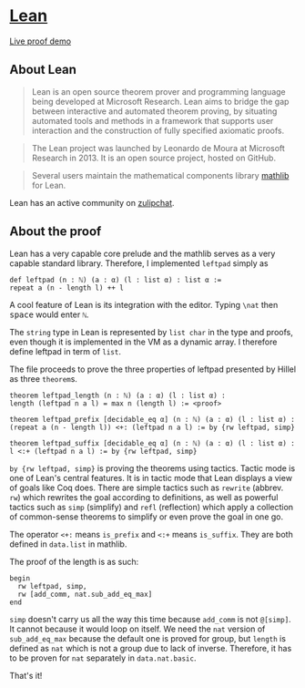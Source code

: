 # [Lean](https://leanprover.github.io)

[Live proof demo][lpd]

[lpd]: https://leanprover.github.io/live/latest/#code=import%20data.nat.basic%0Aimport%20data.list%0Aopen%20list%0A%0Auniverses%20u%0Avariables%20%7B%CE%B1%20:%20Type%20u%7D%0A%0A@%5Bsimp%5D%20def%20leftpad%20(n%20:%20%E2%84%95)%20(a%20:%20%CE%B1)%20(l%20:%20list%20%CE%B1)%20:%20list%20%CE%B1%20:=%0Arepeat%20a%20(n%20-%20length%20l)%20++%20l%0A%0A#eval%20list.as_string%20(leftpad%205%20'b'%20(string.to_list%20%22ac%22))%0A%0Atheorem%20leftpad_length%20(n%20:%20%E2%84%95)%20(a%20:%20%CE%B1)%20(l%20:%20list%20%CE%B1)%20:%20%0Alength%20(leftpad%20n%20a%20l)%20=%20max%20n%20(length%20l)%20:=%0Abegin%0A%20%20simp,%0A%20%20rw%20%5Badd_comm,%20nat.sub_add_eq_max%5D%0Aend%0A%0Atheorem%20leftpad_prefix%20%5Bdecidable_eq%20%CE%B1%5D%20(n%20:%20%E2%84%95)%20(a%20:%20%CE%B1)%20(l%20:%20list%20%CE%B1)%20:%0A(repeat%20a%20(n%20-%20length%20l))%20%3C+:%20(leftpad%20n%20a%20l)%20:=%20by%20simp%0A%0Atheorem%20leftpad_suffix%20%5Bdecidable_eq%20%CE%B1%5D%20(n%20:%20%E2%84%95)%20(a%20:%20%CE%B1)%20(l%20:%20list%20%CE%B1)%20:%0Al%20%3C:+%20(leftpad%20n%20a%20l)%20:=%20by%20simp%0A

## About Lean

> Lean is an open source theorem prover and programming language being developed at Microsoft Research. 
> Lean aims to bridge the gap between interactive and automated theorem proving, by situating automated 
> tools and methods in a framework that supports user interaction and the construction of fully 
> specified axiomatic proofs.

> The Lean project was launched by Leonardo de Moura at Microsoft Research in 2013. It is an open source
> project, hosted on GitHub.

> Several users maintain the mathematical components library [mathlib] for Lean.

[mathlib]: https://github.com/leanprover-community/mathlib

Lean has an active community on [zulipchat](https://leanprover.zulipchat.com).

## About the proof

Lean has a very capable core prelude and the mathlib serves as a very capable standard library. 
Therefore, I implemented `leftpad` simply as

```lean
def leftpad (n : ℕ) (a : α) (l : list α) : list α :=
repeat a (n - length l) ++ l
```

A cool feature of Lean is its integration with the editor. Typing `\nat` then <kbd>space</kbd> would enter `ℕ`.

The `string` type in Lean is represented by `list char` in the type and proofs, even though it is implemented 
in the VM as a dynamic array. I therefore define leftpad in term of `list`.

The file proceeds to prove the three properties of leftpad presented by Hillel as three `theorem`s.

```lean
theorem leftpad_length (n : ℕ) (a : α) (l : list α) : 
length (leftpad n a l) = max n (length l) := <proof>

theorem leftpad_prefix [decidable_eq α] (n : ℕ) (a : α) (l : list α) :
(repeat a (n - length l)) <+: (leftpad n a l) := by {rw leftpad, simp}

theorem leftpad_suffix [decidable_eq α] (n : ℕ) (a : α) (l : list α) :
l <:+ (leftpad n a l) := by {rw leftpad, simp}
```

`by {rw leftpad, simp}` is proving the theorems using tactics. 
Tactic mode is one of Lean's central features. 
It is in tactic mode that Lean displays a view of goals like Coq does. 
There are simple tactics such as `rewrite` (abbrev. `rw`) which rewrites the goal according to definitions, 
as well as powerful tactics such as `simp` (simplify) and `refl` (reflection) which apply a collection of 
common-sense theorems to simplify or even prove the goal in one go.

The operator `<+:` means `is_prefix` and `<:+` means `is_suffix`. 
They are both defined in `data.list` in mathlib.

The proof of the length is as such:

```lean
begin
  rw leftpad, simp,
  rw [add_comm, nat.sub_add_eq_max]
end
```

`simp` doesn't carry us all the way this time because `add_comm` is not `@[simp]`.
It cannot because it would loop on itself.
We need the `nat` version of `sub_add_eq_max` because the default one is proved for group, 
but `length` is defined as `nat` which is not a group due to lack of inverse.
Therefore, it has to be proven for `nat` separately in `data.nat.basic`.

That's it!
